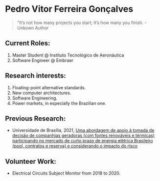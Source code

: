 # Pedro Vitor Ferreira Gonçalves

> "It’s not how many projects you start; It’s how many you finish. - Unkown Author

## Current Roles:

1. Master Student @ Instituto Tecnológico de Aeronáutica
2. Software Engineer @ Embraer

## Research interests:

1. Floating-point alternative standards.
2. New computer architectures.
3. Software Engineering.
4. Power markets, in especially the Brazilian one.

## Previous Research:

- Universidade de Brasília, 2021, [Uma abordagem de apoio à tomada de decisão de companhias geradoras (com fontes renováveis e térmicas) participando no mercado de curto prazo de energia elétrica Brasileiro (pool, contratos e reserva) e considerando o impacto do risco](https://bdm.unb.br/handle/10483/37845)

## Volunteer Work:

- Electrical Circuits Subject Monitor from 2018 to 2020.
